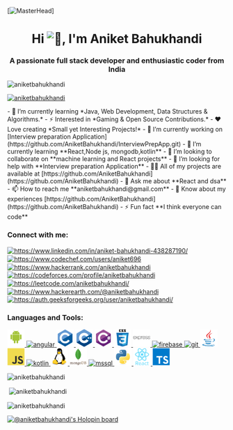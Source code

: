 [![MasterHead](https://mir-s3-cdn-cf.behance.net/project_modules/max_1200/79731568097599.5b50bca477735.jpg)]
<h1 align="center">Hi <img src="https://raw.githubusercontent.com/nixin72/nixin72/master/wave.gif" alt="👋" height="45" width="45"/>, I'm Aniket Bahukhandi</h1>
<h3 align="center">A passionate full stack developer and enthusiastic coder from India</h3>

<p align="left"> <img src="https://komarev.com/ghpvc/?username=aniketbahukhandi&label=Profile%20views&color=0e75b6&style=flat" alt="aniketbahukhandi" /> </p>

<p align="left"> <a href="https://github.com/ryo-ma/github-profile-trophy"><img src="https://github-profile-trophy.vercel.app/?username=aniketbahukhandi" alt="aniketbahukhandi" /></a> </p>
- 🌱 I’m currently learning *Java, Web Development, Data Structures & Algorithms.*
- ⚡ Interested in *Gaming & Open Source Contributions.*
- ❤️ Love creating *Small yet Interesting Projects!*
- 🔭 I’m currently working on [Interview preparation Application](https://github.com/AniketBahukhandi/InterviewPrepApp.git)
- 🌱 I’m currently learning **React,Node js, mongodb,kotlin**
- 👯 I’m looking to collaborate on **machine learning and React projects**
- 🤝 I’m looking for help with **Interview preparation Application**
- 👨‍💻 All of my projects are available at [https://github.com/AniketBahukhandi](https://github.com/AniketBahukhandi)
- 💬 Ask me about **React and dsa**
- 📫 How to reach me **aniketbahukhandi@gmail.com**
- 📄 Know about my experiences [https://github.com/AniketBahukhandi](https://github.com/AniketBahukhandi)
- ⚡ Fun fact **I think everyone can code**

<h3 align="left">Connect with me:</h3>
<p align="left">
<a href="https://linkedin.com/in/https://www.linkedin.com/in/aniket-bahukhandi-438287190/" target="blank"><img align="center" src="https://raw.githubusercontent.com/rahuldkjain/github-profile-readme-generator/master/src/images/icons/Social/linked-in-alt.svg" alt="https://www.linkedin.com/in/aniket-bahukhandi-438287190/" height="30" width="40" /></a>
<a href="https://www.codechef.com/users/https://www.codechef.com/users/aniket696" target="blank"><img align="center" src="https://cdn.jsdelivr.net/npm/simple-icons@3.1.0/icons/codechef.svg" alt="https://www.codechef.com/users/aniket696" height="30" width="40" /></a>
<a href="https://www.hackerrank.com/https://www.hackerrank.com/aniketbahukhandi" target="blank"><img align="center" src="https://raw.githubusercontent.com/rahuldkjain/github-profile-readme-generator/master/src/images/icons/Social/hackerrank.svg" alt="https://www.hackerrank.com/aniketbahukhandi" height="30" width="40" /></a>
<a href="https://codeforces.com/profile/https://codeforces.com/profile/aniketbahukhandi" target="blank"><img align="center" src="https://raw.githubusercontent.com/rahuldkjain/github-profile-readme-generator/master/src/images/icons/Social/codeforces.svg" alt="https://codeforces.com/profile/aniketbahukhandi" height="30" width="40" /></a>
<a href="https://www.leetcode.com/https://leetcode.com/aniketbahukhandi/" target="blank"><img align="center" src="https://raw.githubusercontent.com/rahuldkjain/github-profile-readme-generator/master/src/images/icons/Social/leet-code.svg" alt="https://leetcode.com/aniketbahukhandi/" height="30" width="40" /></a>
<a href="https://www.hackerearth.com/https://www.hackerearth.com/@aniketbahukhandi" target="blank"><img align="center" src="https://raw.githubusercontent.com/rahuldkjain/github-profile-readme-generator/master/src/images/icons/Social/hackerearth.svg" alt="https://www.hackerearth.com/@aniketbahukhandi" height="30" width="40" /></a>
<a href="https://auth.geeksforgeeks.org/user/https://auth.geeksforgeeks.org/user/aniketbahukhandi/" target="blank"><img align="center" src="https://raw.githubusercontent.com/rahuldkjain/github-profile-readme-generator/master/src/images/icons/Social/geeks-for-geeks.svg" alt="https://auth.geeksforgeeks.org/user/aniketbahukhandi/" height="30" width="40" /></a>
</p>

<h3 align="left">Languages and Tools:</h3>
<p align="left"> <a href="https://developer.android.com" target="_blank" rel="noreferrer"> <img src="https://raw.githubusercontent.com/devicons/devicon/master/icons/android/android-original-wordmark.svg" alt="android" width="40" height="40"/> </a> <a href="https://angular.io" target="_blank" rel="noreferrer"> <img src="https://angular.io/assets/images/logos/angular/angular.svg" alt="angular" width="40" height="40"/> </a> <a href="https://www.cprogramming.com/" target="_blank" rel="noreferrer"> <img src="https://raw.githubusercontent.com/devicons/devicon/master/icons/c/c-original.svg" alt="c" width="40" height="40"/> </a> <a href="https://www.w3schools.com/cpp/" target="_blank" rel="noreferrer"> <img src="https://raw.githubusercontent.com/devicons/devicon/master/icons/cplusplus/cplusplus-original.svg" alt="cplusplus" width="40" height="40"/> </a> <a href="https://www.w3schools.com/cs/" target="_blank" rel="noreferrer"> <img src="https://raw.githubusercontent.com/devicons/devicon/master/icons/csharp/csharp-original.svg" alt="csharp" width="40" height="40"/> </a> <a href="https://www.w3schools.com/css/" target="_blank" rel="noreferrer"> <img src="https://raw.githubusercontent.com/devicons/devicon/master/icons/css3/css3-original-wordmark.svg" alt="css3" width="40" height="40"/> </a> <a href="https://expressjs.com" target="_blank" rel="noreferrer"> <img src="https://raw.githubusercontent.com/devicons/devicon/master/icons/express/express-original-wordmark.svg" alt="express" width="40" height="40"/> </a> <a href="https://firebase.google.com/" target="_blank" rel="noreferrer"> <img src="https://www.vectorlogo.zone/logos/firebase/firebase-icon.svg" alt="firebase" width="40" height="40"/> </a> <a href="https://git-scm.com/" target="_blank" rel="noreferrer"> <img src="https://www.vectorlogo.zone/logos/git-scm/git-scm-icon.svg" alt="git" width="40" height="40"/> </a> <a href="https://www.java.com" target="_blank" rel="noreferrer"> <img src="https://raw.githubusercontent.com/devicons/devicon/master/icons/java/java-original.svg" alt="java" width="40" height="40"/> </a> <a href="https://developer.mozilla.org/en-US/docs/Web/JavaScript" target="_blank" rel="noreferrer"> <img src="https://raw.githubusercontent.com/devicons/devicon/master/icons/javascript/javascript-original.svg" alt="javascript" width="40" height="40"/> </a> <a href="https://kotlinlang.org" target="_blank" rel="noreferrer"> <img src="https://www.vectorlogo.zone/logos/kotlinlang/kotlinlang-icon.svg" alt="kotlin" width="40" height="40"/> </a> <a href="https://www.linux.org/" target="_blank" rel="noreferrer"> <img src="https://raw.githubusercontent.com/devicons/devicon/master/icons/linux/linux-original.svg" alt="linux" width="40" height="40"/> </a> <a href="https://www.mongodb.com/" target="_blank" rel="noreferrer"> <img src="https://raw.githubusercontent.com/devicons/devicon/master/icons/mongodb/mongodb-original-wordmark.svg" alt="mongodb" width="40" height="40"/> </a> <a href="https://www.microsoft.com/en-us/sql-server" target="_blank" rel="noreferrer"> <img src="https://www.svgrepo.com/show/303229/microsoft-sql-server-logo.svg" alt="mssql" width="40" height="40"/> </a> <a href="https://www.python.org" target="_blank" rel="noreferrer"> <img src="https://raw.githubusercontent.com/devicons/devicon/master/icons/python/python-original.svg" alt="python" width="40" height="40"/> </a> <a href="https://reactjs.org/" target="_blank" rel="noreferrer"> <img src="https://raw.githubusercontent.com/devicons/devicon/master/icons/react/react-original-wordmark.svg" alt="react" width="40" height="40"/> </a> <a href="https://www.typescriptlang.org/" target="_blank" rel="noreferrer"> <img src="https://raw.githubusercontent.com/devicons/devicon/master/icons/typescript/typescript-original.svg" alt="typescript" width="40" height="40"/> </a> </p>

<p><img align="center" src="https://github-readme-stats.vercel.app/api/top-langs?username=aniketbahukhandi&show_icons=true&locale=en&layout=compact" alt="aniketbahukhandi" /></p>

<p>&nbsp;<img align="center" src="https://github-readme-stats.vercel.app/api?username=aniketbahukhandi&show_icons=true&locale=en" alt="aniketbahukhandi" /></p>

<p><img align="center" src="https://github-readme-streak-stats.herokuapp.com/?user=aniketbahukhandi&" alt="aniketbahukhandi" /></p>

[![@aniketbahukhandi's Holopin board](https://holopin.me/aniketbahukhandi)](https://holopin.io/@aniketbahukhandi)
